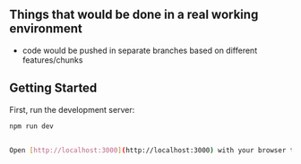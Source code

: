 ## Things that would be done in a real working environment

- code would be pushed in separate branches based on different features/chunks

## Getting Started

First, run the development server:

```bash
npm run dev


Open [http://localhost:3000](http://localhost:3000) with your browser to see the result




```
